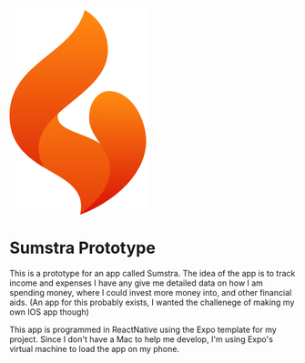 ![Sumstra prototype logo](./assets/images/sumstra-prototype-logo@3x.png)
# Sumstra Prototype

This is a prototype for an app called Sumstra. The idea of the app is to track income and expenses I have any give me detailed data on how I am spending money, where I could invest more money into, and other financial aids. (An app for this probably exists, I wanted the challenege of making my own IOS app though)

This app is programmed in ReactNative using the Expo template for my project. Since I don't have a Mac to help me develop, I'm using Expo's virtual machine to load the app on my phone.